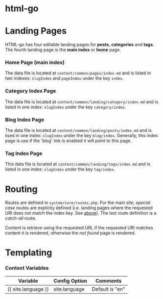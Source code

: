 # html-go


# Landing Pages
HTML-go has four editable landing pages for **posts**, **categories** and **tags**. The fourth
landing page is the **main index** or **home** page.
### Home Page (main index)
The data file is located at ``content/common/pages/index.md`` and is
listed in two indexes: ``slugIndex`` and ``pageIndex`` under the key ``index``.
### Category Index Page
The data file is located at ``content/common/landing/category/index.md`` and
is listed in one index: ``slugIndex`` under the key ``category/index``.
### Blog Index Page
The data file is located at ``content/common/landing/posts/index.md`` and is
lised in one index: ``slugIndex`` under the key ``blog/index``. Generally,
this index page is use if the 'blog' link is enabled it will point to this page.
### Tag Index Page
This data file is located at ``content/common/landing/tags/index.md`` and
is listed in one index: ``slugIndex`` under the key ``tag/index``.

# Routing
Routes are defined in ``system/core/routes.php``. For the main site,
*special case* routes are explicity defined (i.e. landing pages where the requested
URI does not match the index key. See [above](#landing-pages)). The last route
definition is a *catch-all* route.

Content is retrieve using the requested URI, if the requested URI matches content
it is rendered, otherwise the *not found* page is rendered.

# Templating

### Context Variables

<table>
 <thead>
  <tr>
   <th>Variable</th>
   <th>Config Option</th>
   <th>Comments</th>
  </tr>
 </thead>
 <tbody>
  <tr>
   <td>{{ site.language }}</td>
   <td>site.language</td>
   <td>Default is "en"</td>
  </tr>
 </tbody>
</table>